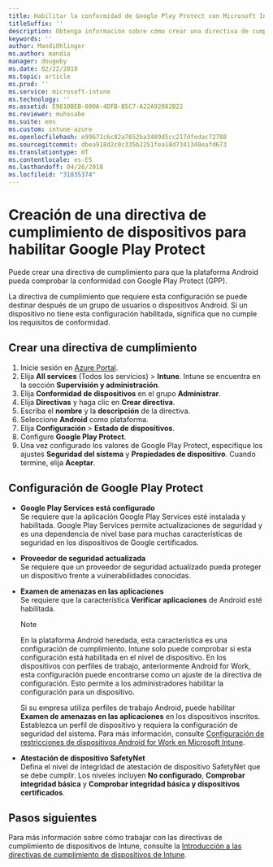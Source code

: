```yaml
---
title: Habilitar la conformidad de Google Play Protect con Microsoft Intune
titleSuffix: ''
description: Obtenga información sobre cómo crear una directiva de cumplimiento para dispositivos Android, a fin de habilitar Google Play Protect.
keywords: ''
author: MandiOhlinger
ms.author: mandia
manager: dougeby
ms.date: 02/22/2018
ms.topic: article
ms.prod: ''
ms.service: microsoft-intune
ms.technology: ''
ms.assetid: E9810BEB-000A-4DFB-B5C7-A22A92082B22
ms.reviewer: muhosabe
ms.suite: ems
ms.custom: intune-azure
ms.openlocfilehash: e99671c6c82a7652ba3489d5cc217dfedac72788
ms.sourcegitcommit: dbea918d2c0c335b2251fea18d7341340eafd673
ms.translationtype: HT
ms.contentlocale: es-ES
ms.lasthandoff: 04/26/2018
ms.locfileid: "31835374"
---
```

# <a name="how-to-create-a-device-compliance-policy-to-enable-google-play-protect"></a>Creación de una directiva de cumplimiento de dispositivos para habilitar Google Play Protect

Puede crear una directiva de cumplimiento para que la plataforma Android pueda comprobar la conformidad con Google Play Protect (GPP).

La directiva de cumplimiento que requiere esta configuración se puede destinar después de un grupo de usuarios o dispositivos Android. Si un dispositivo no tiene esta configuración habilitada, significa que no cumple los requisitos de conformidad.

## <a name="create-a-compliance-policy"></a>Crear una directiva de cumplimiento

1. Inicie sesión en [Azure Portal](https://portal.azure.com).
2. Elija **All services** (Todos los servicios)  > **Intune**. Intune se encuentra en la sección **Supervisión y administración**.
2. Elija **Conformidad de dispositivos** en el grupo **Administrar**. 
3. Elija **Directivas** y haga clic en **Crear directiva**.
4. Escriba el **nombre** y la **descripción** de la directiva.
5. Seleccione **Android** como plataforma.
6. Elija **Configuración** > **Estado de dispositivos**.
7. Configure **Google Play Protect**.
8. Una vez configurado los valores de Google Play Protect, especifique los ajustes **Seguridad del sistema** y **Propiedades de dispositivo**. Cuando termine, elija **Aceptar**.

## <a name="configure-the-google-play-protect-settings"></a>Configuración de Google Play Protect

 - **Google Play Services está configurado**  
   Se requiere que la aplicación Google Play Services esté instalada y habilitada. Google Play Services permite actualizaciones de seguridad y es una dependencia de nivel base para muchas características de seguridad en los dispositivos de Google certificados.
 - **Proveedor de seguridad actualizada**  
   Se requiere que un proveedor de seguridad actualizado pueda proteger un dispositivo frente a vulnerabilidades conocidas.
 - **Examen de amenazas en las aplicaciones**  
   Se requiere que la característica **Verificar aplicaciones** de Android esté habilitada.
    > [!Note]  
    > En la plataforma Android heredada, esta característica es una configuración de cumplimiento. Intune solo puede comprobar si esta configuración está habilitada en el nivel de dispositivo. En los dispositivos con perfiles de trabajo, anteriormente Android for Work, esta configuración puede encontrarse como un ajuste de la directiva de configuración. Esto permite a los administradores habilitar la configuración para un dispositivo.

    Si su empresa utiliza perfiles de trabajo Android, puede habilitar **Examen de amenazas en las aplicaciones** en los dispositivos inscritos. Establezca un perfil de dispositivo y requiera la configuración de seguridad del sistema. Para más información, consulte [Configuración de restricciones de dispositivos Android for Work en Microsoft Intune](device-restrictions-android-for-work.md).

 - **Atestación de dispositivo SafetyNet**  
   Defina el nivel de integridad de atestación de dispositivo SafetyNet que se debe cumplir. Los niveles incluyen **No configurado**, **Comprobar integridad básica** y **Comprobar integridad básica y dispositivos certificados**.




## <a name="next-steps"></a>Pasos siguientes

Para más información sobre cómo trabajar con las directivas de cumplimiento de dispositivos de Intune, consulte la [Introducción a las directivas de cumplimiento de dispositivos de Intune](device-compliance-get-started.md).